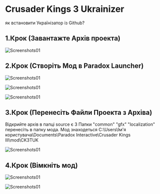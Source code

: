 # Crusader Kings 3 Ukrainizer
як встановити Українізатор із Github?

1.Крок (Завантажте Архів проекта)
---
![Screenshots01](https://raw.githubusercontent.com/EYELESS-UA/Ck3UkMod/main/Assets/Image/01T.png)

2.Крок (Створіть Мод в Paradox Launcher)
---
![Screenshots01](https://raw.githubusercontent.com/EYELESS-UA/Ck3UkMod/main/Assets/Image/02t.png)

![Screenshots01](https://raw.githubusercontent.com/EYELESS-UA/Ck3UkMod/main/Assets/Image/03t.png)

![Screenshots01](https://raw.githubusercontent.com/EYELESS-UA/Ck3UkMod/main/Assets/Image/04t.png)

3.Крок (Перенесіть Файли Проекта з Архіва)
---
Відкрийте архів в папці source є 3 Папки "common" "gfx" "localization" перенесіть в папку мода.
Мод знаходеться C:\Users\Ім'я користувача\Documents\Paradox Interactive\Crusader Kings III\mod\CK3TUK

![Screenshots01](https://raw.githubusercontent.com/EYELESS-UA/Ck3UkMod/main/Assets/Image/05t.png)

4.Крок (Вімкніть мод)
---
![Screenshots01](https://raw.githubusercontent.com/EYELESS-UA/Ck3UkMod/main/Assets/Image/06t.png)

![Screenshots01](https://raw.githubusercontent.com/EYELESS-UA/Ck3UkMod/main/Assets/Image/07t.png)
